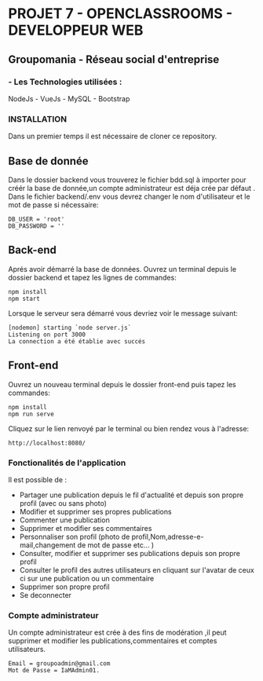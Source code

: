 # PROJET 7 - OPENCLASSROOMS - DEVELOPPEUR WEB

## Groupomania - Réseau social d'entreprise

###  - Les Technologies utilisées :
NodeJs - VueJs - MySQL - Bootstrap 

### INSTALLATION
Dans un premier temps il est nécessaire de cloner ce repository.

## Base de donnée
Dans le dossier backend vous trouverez le fichier bdd.sql à importer  pour créér la base de donnée,un compte administrateur est déja crée par défaut .
Dans le fichier backend/.env vous devrez changer le nom d'utilisateur et le mot de passe si nécessaire:
```
DB_USER = 'root'
DB_PASSWORD = ''
```
## Back-end
Aprés avoir démarré la base de données.
Ouvrez un terminal depuis le dossier backend et tapez les lignes de commandes:
```
npm install
npm start
```
Lorsque le serveur sera démarré vous devriez voir le message suivant:
```
[nodemon] starting `node server.js`
Listening on port 3000
La connection a été établie avec succés 
```

## Front-end
Ouvrez un nouveau terminal depuis le dossier front-end puis tapez les commandes:
```
npm install
npm run serve
```
Cliquez sur le lien renvoyé par le terminal ou bien rendez vous à l'adresse:
```
http://localhost:8080/
```
### Fonctionalités de l'application
Il est possible de :
<ul>
  <li>Partager une publication depuis le fil d'actualité et depuis son propre profil (avec ou sans photo)</li>
  <li>Modifier et supprimer  ses propres publications 
  <li>Commenter une publication</li>
  <li>Supprimer et modifier ses commentaires</li>
  <li>Personnaliser son profil (photo de profil,Nom,adresse-e-mail,changement de mot de passe etc... )</li>
  <li>Consulter, modifier et supprimer ses publications depuis son propre profil</li>
  <li>Consulter le profil des autres utilisateurs en cliquant sur l'avatar de ceux ci sur une publication ou un commentaire</li>
  <li>Supprimer son propre profil</li>
  <li>Se deconnecter</li>
</ul>


### Compte administrateur
Un compte administrateur est crée à des fins de modération ,il peut supprimer et modifier les publications,commentaires et comptes utilisateurs.
```
Email = groupoadmin@gmail.com
Mot de Passe = IaMAdmin01.
```

